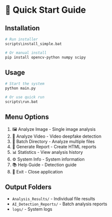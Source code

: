 # 🚀 Quick Start Guide

## Installation
```bash
# Run installer
scripts\install_simple.bat

# Or manual install
pip install opencv-python numpy scipy
```

## Usage
```bash
# Start the system
python main.py

# Or use quick run
scripts\run.bat
```

## Menu Options
1. 🖼️ Analyze Image - Single image analysis
2. 🎥 Analyze Video - Video deepfake detection  
3. 📁 Batch Directory - Analyze multiple files
4. 📄 Generate Report - Create HTML reports
5. 📊 Statistics - View analysis history
6. ⚙️ System Info - System information
7. 📚 Help Guide - Detection guide
8. 🚪 Exit - Close application

## Output Folders
- `Analysis_Results/` - Individual file results
- `AI_Detection_Reports/` - Batch analysis reports
- `logs/` - System logs